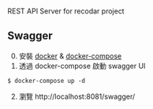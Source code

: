 ###
REST API Server for recodar project
## Swagger

0. 安裝 [docker](https://docs.docker.com/engine/install/) & [docker-compose](https://docs.docker.com/compose/install/)
1. 透過 docker-compose 啟動 swagger UI
```
$ docker-compose up -d

```
2. 瀏覽 http://localhost:8081/swagger/